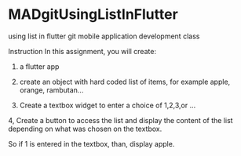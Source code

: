 # MADgitUsingListInFlutter
using list in flutter git mobile application development class

Instruction
In this assignment, you will create:

1) a flutter app

2) create an object with hard coded list of items, for example apple, orange, rambutan...

3) Create a textbox widget to enter a choice of 1,2,3,or ...

4, Create a button to access the list and display the content of the list depending on what was chosen on the textbox. 

So if 1 is entered in the textbox, than, display apple.
